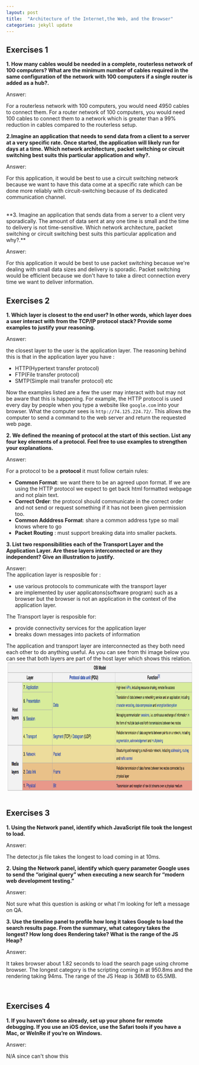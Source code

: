 ```yaml
---
layout: post
title:  "Architecture of the Internet,the Web, and the Browser"
categories: jekyll update
---
```


## **Exercises 1**

**1. How many cables would be needed in a complete, routerless network of 100 computers? What are the minimum number of cables required in the same configuration of the network with 100 computers if a single router is added as a hub?.**

<span class="label label-warning">Answer:</span><br>

For a routerless network with 100 computers, you would need 4950 cables to connect them. For a router network of  100 computers, you would need 100 cables to connect them to a network which is greater than a 99% reduction in cables compared to the routerless setup. 
<br>

**2.Imagine an application that needs to send data from a client to a server at a very specific rate. Once started, the application will likely run for days at a time. Which network architecture, packet switching or circuit switching best suits this particular application and why?.**

<span class="label label-warning">Answer:</span> <br>

For this application, it would be best to use a circuit switching network because we want to have this data come at a specific rate which can be done more reliably with circuit-switching because of its dedicated communication channel.

<br>
**3. Imagine an application that sends data from a server to a client very sporadically. The amount of data sent at any one time is small and the time to delivery is not time-sensitive. Which network architecture, packet switching or circuit switching best suits this particular application and why?.**

   <span class="label label-warning">Answer:</span><br>

   For this application it would be best to use packet switching becasue we're dealing with small data sizes and delivery is sporadic. Packet switching would be efficient because we don't have to take a direct connection every time we want to deliver information.
<br>

## **Exercises 2**


**1. Which layer is closest to the end user? In other words, which layer does a user interact with from the TCP/IP protocol stack? Provide some examples to justify your reasoning.**

<span class="label label-warning">Answer:</span><br>

the closest layer to the user is the application layer. The reasoning behind this is that in the application layer you have :

* HTTP(Hypertext transfer protocol)
* FTP(File transfer protocol)
* SMTP(Simple mail transfer protocol) etc 

Now the examples listed are a few the user may interact with but may not be aware that this is happening. For example, the HTTP protocol is used every day by people when you type a website like `google.com` into your browser. What the computer sees is `http://74.125.224.72/`. This allows the computer to send a command to the web server and return the requested web page. 


**2. We defined the meaning of protocol at the start of this section. List any four key elements of a protocol. Feel free to use examples to strengthen your explanations.**

<span class="label label-warning">Answer:</span><br>

For a protocol to be a **protocol** it must follow certain rules:

* **Common Format**: we want there to be an agreed upon format. If we are using the HTTP protocol we expect to get back html formatted webpage and not plain text. 
* **Correct Order**: the protocol should communicate in the correct order and not send or request something if it has not been given permission too.
* **Common Adddress Format**: share a common address type so mail knows where to go 
* **Packet Routing** : must support breaking data into smaller packets. 

**3. List two responsibilities each of the Transport Layer and the Application Layer. Are these layers interconnected or are they independent? Give an illustration to justify.**

<span class="label label-warning">Answer:</span><br>
 The application layer is resposible for :

 * use various protocols to communicate with the transport layer
 * are implemented by user applicatons(software program) such as a browser but the browser is not an application in the context of the application layer.

The Transport layer is resposible for: 

* provide connectivity services for the application layer
* breaks down messages into packets of information 

The application and transport layer are interconnected as they both need each other to do anything useful. As you can see from thi image below you can see that both layers are part of the host layer which shows this relation.
<img style="display:block; margin: 0 auto; width: 1000px; height:350px" src="../images/OSI layers.png"> 
<br>

## **Exercises 3**


**1. Using the Network panel, identify which JavaScript file took the longest to load.**

<span class="label label-warning">Answer:</span><br>

The detector.js file takes the longest to load coming in at 10ms. 

**2. Using the Network panel, identify which query parameter Google uses to send the “original query” when executing a new search for “modern web development testing.”**

<span class="label label-warning">Answer:</span><br>

Not sure what this question is asking or what I'm looking for left a message on QA.


**3. Use the timeline panel to profile how long it takes Google to load the search results page. From the summary, what category takes the longest? How long does Rendering take? What is the range of the JS Heap?**

<span class="label label-warning">Answer:</span><br>

It takes browser about 1.82 seconds to load the search page using chrome browser. The longest category is the scripting coming in at 950.8ms and the rendering taking 94ms. The range of the JS Heap is 36MB to 65.5MB.

<br>

## **Exercises 4**


**1. If you haven’t done so already, set up your phone for remote debugging. If you use an iOS device, use the Safari tools if you have a Mac, or WeInRe if you’re on Windows.**

<span class="label label-warning">Answer:</span><br>

N/A since can't show this 


<br>
